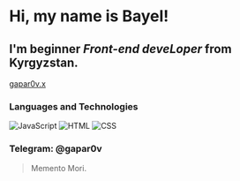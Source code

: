 # Hi, my name is **Bayel**!
## I'm beginner *Front-end deveLoper* from Kyrgyzstan.
[gapar0v.x](https://www.instagram.com/gapar0v.x/)
### Languages and Technologies
![JavaScript](https://img.shields.io/badge/-JavaScript-090909?style=for-the-badge&logo=javaScript)
![HTML](https://img.shields.io/badge/-HTML-090909?style=for-the-badge&logo=html5)
![CSS](https://img.shields.io/badge/-CSS-090909?style=for-the-badge&logo=css3)
### Telegram: @gapar0v

>Memento Mori. <br/>
